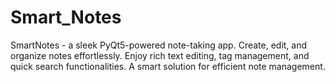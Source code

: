 # Smart_Notes
SmartNotes - a sleek PyQt5-powered note-taking app. Create, edit, and organize notes effortlessly. Enjoy rich text editing, tag management, and quick search functionalities. A smart solution for efficient note management.
